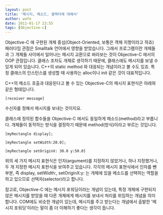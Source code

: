 ```yaml
---
layout: post
title: '메시지, 메소드, 셀렉터에 대해서'
author: wafe
date: 2011-01-17 23:55
tags: [Objective-c]
---
```


Objective-C 에 구현된 개체 중심(Object-Oriented, 보통은 객체 지향이라고 하죠) 패러다임 관점은 Smalltalk 언어에서 영향을 받았습니다. 그래서 프로그램이란 개체들과 그 개체들 사이에서 일어나는 메시지 교환으로 바라보는 것이 Objective-C 에서의 OOP 관점입니다.  클래스 조차도 개체로 생각하기 때문에, 클래스에도 메시지를 보낼 수 있게 되어 있습니다. C++의 static method 와 대응되는 개념이라고 볼 수도 있죠. 특정 클래스의 인스턴스를 생성할 때 사용하는 alloc이나 init 같은 것이 대표적입니다.

C++의 메소드 호출과 대응된다고 볼 수 있는 Objective-C의 메시지 표현식은 아래와 같은 형태입니다.
```
[receiver message]
```
수신자를 정해서 메시지를 보내는 것이지요. 

클래스에 정의된 함수들을 Objective-C 에서도 동일하게 메소드(method)라고 부릅니다. 개체들이 동작하는 방식을 결정하기 때문에 method(방식)이라고 부르는 것입니다.
```
[myRectangle display];

[myRectangle setWidth:20.0];

[myRectangle setOriginX: 30.0 y:50.0]
```
위의 세 가지 메시지 표현식은 인자(argument)를 지정하지 않았거나, 하나 지정했거나, 두 개 지정한 메시지 표현식을 보여주고 있습니다. 각각의 메시지 표현식에서 인자를 뺀 부분, 즉 display, setWidth:, setOriginX:y: 는 개체에 있을 메소드를 선택하는 역할을 하고 있으므로 선택자(selector)라고 합니다. 

참고로, Objective-C 에는 메시지 포워딩이라는 개념이 있는데, 특정 개체에 구현되지 않은 메시지를 받았을 때 다른 개체에게 메시지를 보내서 처리를 위임하는 개념을 의미합니다. COM에도 비슷한 개념이 있는데, 메시지를 주고 받는다는 개념에서 출발한 '메시지 포워딩'이라는 말이 좀 더 이해하기 좋다는 생각이 듭니다. 